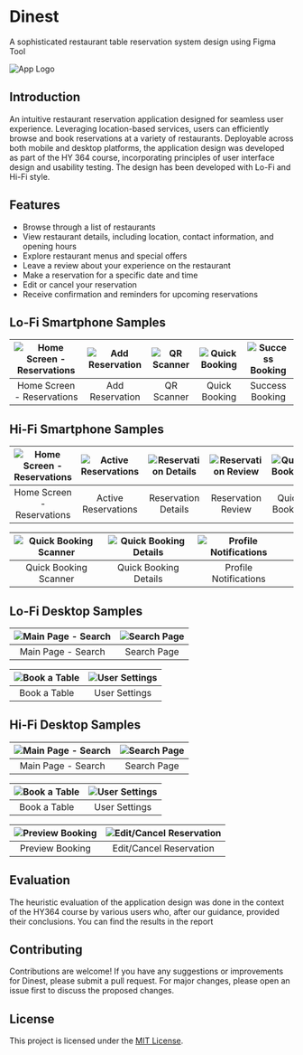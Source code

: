# Dinest

A sophisticated restaurant table reservation system design using Figma Tool

![App Logo](Hi-Fi/Logo.png)


## Introduction


An intuitive restaurant reservation application designed for seamless user experience. Leveraging location-based services, users can efficiently browse and book reservations at a variety of restaurants. Deployable across both mobile and desktop platforms, the application design was developed as part of the HY 364 course, incorporating principles of user interface design and usability testing. The design has been developed with Lo-Fi and Hi-Fi style.


## Features


- Browse through a list of restaurants
- View restaurant details, including location, contact information, and opening hours
- Explore restaurant menus and special offers
- Leave a review about your experience on the restaurant
- Make a reservation for a specific date and time
- Edit or cancel your reservation
- Receive confirmation and reminders for upcoming reservations


## Lo-Fi Smartphone Samples


| ![Home Screen - Reservations](Lo-Fi/01_Mobile_Reservations.png) | ![Add Reservation](Lo-Fi/02_Mobile_Add_Reservation.png) | ![QR Scanner](Lo-Fi/04_Mobile_QR_Scanner.png) | ![Quick Booking](Lo-Fi/05_Mobile_Quick_Booking.png) | ![Success Booking](Lo-Fi/06_Mobile_Success_Booking.png) |
|:---:|:---:|:---:|:---:|:---:|
| Home Screen - Reservations | Add Reservation | QR Scanner | Quick Booking | Success Booking |


## Hi-Fi Smartphone Samples


| ![Home Screen - Reservations](Hi-Fi/01_mobile_homepage_reservations.png) | ![Active Reservations](Hi-Fi/02_mobile_homepage_active_reservations.png) | ![Reservation Details](Hi-Fi/03_mobile_reservation_details.png) | ![Reservation Review](Hi-Fi/05_mobile_reservation_review.png) | ![Quick Booking](Hi-Fi/07_mobile_quick_booking.png) |
|:---:|:---:|:---:|:---:|:---:|
| Home Screen - Reservations | Active Reservations | Reservation Details | Reservation Review | Quick Booking |

| ![Quick Booking Scanner](Hi-Fi/08_mobile_quick_booking_scanner.png) | ![Quick Booking Details](Hi-Fi/09_mobile_quick_booking_details.png) | ![Profile Notifications](Hi-Fi/11_mobile_profile_notifications.png) | |
|:---:|:---:|:---:|---|
| Quick Booking Scanner | Quick Booking Details | Profile Notifications | |


## Lo-Fi Desktop Samples


| ![Main Page - Search](Lo-Fi/Main_Page_1.png) | ![Search Page](Lo-Fi/Search_Page.png) |
|:---:|:---:|
| Main Page - Search | Search Page |

| ![Book a Table](Lo-Fi/Book_A_Table.png) | ![User Settings](Lo-Fi/User_Settings.png) |
|:---:|:---:|
| Book a Table | User Settings |


## Hi-Fi Desktop Samples


| ![Main Page - Search](Hi-Fi/01_mainpage_search_places1.png) | ![Search Page](Hi-Fi/06_searchpage_places.png) |
|:---:|:---:|
| Main Page - Search | Search Page |

| ![Book a Table](Hi-Fi/07_book_table.png) | ![User Settings](Hi-Fi/10_user_settings.png) |
|:---:|:---:|
| Book a Table | User Settings |

| ![Preview Booking](Hi-Fi/08_preview_booking.png) | ![Edit/Cancel Reservation](Hi-Fi/13_user_reservations.png) |
|:---:|:---:|
| Preview Booking | Edit/Cancel Reservation |


## Evaluation
The heuristic evaluation of the application design was done in the context of the HY364 course by various users who, after our guidance, provided their conclusions. You can find the results in the report


## Contributing


Contributions are welcome! If you have any suggestions or improvements for Dinest, please submit a pull request. For major changes, please open an issue first to discuss the proposed changes.


## License


This project is licensed under the [MIT License](LICENSE).
